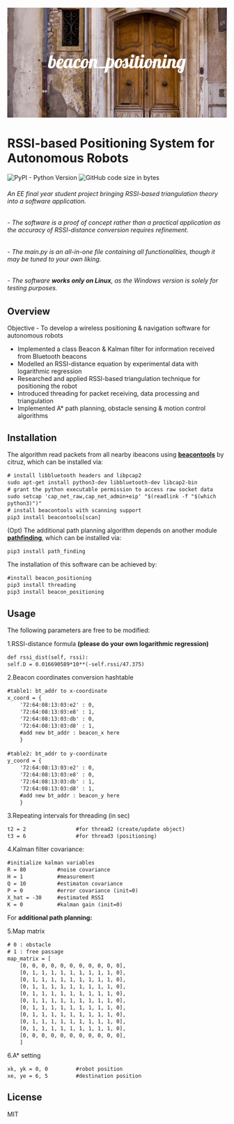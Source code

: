 ![](image/beacon_positioning.png)
# RSSI-based Positioning System for Autonomous Robots 
![PyPI - Python Version](https://img.shields.io/pypi/pyversions/3) ![GitHub code size in bytes](https://img.shields.io/github/languages/code-size/MikeCheuk/beacon_positioning)
###### *An EE final year student project bringing RSSI-based triangulation theory into a software application.* 
###### - The software is a proof of concept rather than a practical application as the accuracy of RSSI-distance conversion requires refinement. 
###### - The main.py is an all-in-one file containing all functionalities, though it may be tuned to your own liking. 
###### - The software **works only on Linux**, as the Windows version is solely for testing purposes.

## Overview

Objective - To develop a wireless positioning & navigation software for autonomous robots
- Implemented a class Beacon & Kalman filter for information received from Bluetooth beacons
- Modelled an RSSI-distance equation by experimental data with logarithmic regression
- Researched and applied RSSI-based triangulation technique for positioning the robot
- Introduced threading for packet receiving, data processing and triangulation  
- Implemented A* path planning, obstacle sensing & motion control algorithms

## Installation
The algorithm read packets from all nearby ibeacons using [**beacontools**](https://github.com/citruz/beacontools) by citruz, which can be installed via:

    # install libbluetooth headers and libpcap2
    sudo apt-get install python3-dev libbluetooth-dev libcap2-bin
    # grant the python executable permission to access raw socket data
    sudo setcap 'cap_net_raw,cap_net_admin+eip' "$(readlink -f "$(which python3)")"
    # install beacontools with scanning support
    pip3 install beacontools[scan]

(Opt) The additional path planning algorithm depends on another module [**pathfinding**](https://github.com/brean/python-pathfinding), which can be installed via:

    pip3 install path_finding
    
The installation of this software can be achieved by:

    #install beacon_positioning
    pip3 install threading
    pip3 install beacon_positioning
  
## Usage
The following parameters are free to be modified:

1.RSSI-distance formula **(please do your own logarithmic regression)**

    def rssi_dist(self, rssi):
    self.D = 0.016690589*10**(-self.rssi/47.375)

2.Beacon coordinates conversion hashtable            

    #table1: bt_addr to x-coordinate
    x_coord = {
        '72:64:08:13:03:e2' : 0,   
        '72:64:08:13:03:e8' : 1,   
        '72:64:08:13:03:db' : 0,   
        '72:64:08:13:03:d8' : 1,
        #add new bt_addr : beacon_x here
        }

    #table2: bt_addr to y-coordinate
    y_coord = {
        '72:64:08:13:03:e2' : 0,   
        '72:64:08:13:03:e8' : 0,   
        '72:64:08:13:03:db' : 1,   
        '72:64:08:13:03:d8' : 1,
        #add new bt_addr : beacon_y here
        }
        
3.Repeating intervals for threading (in sec)

    t2 = 2                #for thread2 (create/update object)
    t3 = 6                #for thread3 (positioning)    

4.Kalman filter covariance:

    #initialize kalman variables
    R = 80          #noise covariance
    H = 1           #measurement
    Q = 10          #estimaton covariance
    P = 0           #error covariance (init=0) 
    X_hat = -30     #estimated RSSI
    K = 0           #kalman gain (init=0)
    
For **additional path planning:**

5.Map matrix

    # 0 : obstacle  
    # 1 : free passage
    map_matrix = [
        [0, 0, 0, 0, 0, 0, 0, 0, 0, 0, 0],
        [0, 1, 1, 1, 1, 1, 1, 1, 1, 1, 0],
        [0, 1, 1, 1, 1, 1, 1, 1, 1, 1, 0],
        [0, 1, 1, 1, 1, 1, 1, 1, 1, 1, 0],
        [0, 1, 1, 1, 1, 1, 1, 1, 1, 1, 0],
        [0, 1, 1, 1, 1, 1, 1, 1, 1, 1, 0],
        [0, 1, 1, 1, 1, 1, 1, 1, 1, 1, 0],
        [0, 1, 1, 1, 1, 1, 1, 1, 1, 1, 0],
        [0, 1, 1, 1, 1, 1, 1, 1, 1, 1, 0],
        [0, 1, 1, 1, 1, 1, 1, 1, 1, 1, 0],
        [0, 0, 0, 0, 0, 0, 0, 0, 0, 0, 0],
        ]

6.A* setting

    xk, yk = 0, 0         #robot position 
    xe, ye = 6, 5         #destination position

## License
MIT 
